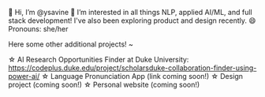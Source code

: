 👋 Hi, I’m @ysavine
🧠 I’m interested in all things NLP, applied AI/ML, and full stack development! I've also been exploring product and design recently.
😄 Pronouns: she/her

Here some other additional projects! ~

☆ AI Research Opportunities Finder at Duke University: https://codeplus.duke.edu/project/scholarsduke-collaboration-finder-using-power-ai/ 
☆ Language Pronunciation App (link coming soon!)
☆ Design project (coming soon!)
☆ Personal website (coming soon!)
